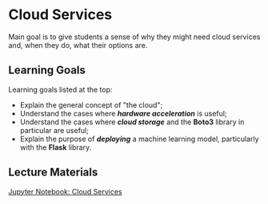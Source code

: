 # Cloud Services

Main goal is to give students a sense of why they might need cloud services and, when they do, what their options are.
 
## Learning Goals

Learning goals listed at the top:

 - Explain the general concept of "the cloud";
 - Understand the cases where ***hardware acceleration*** is useful;
 - Understand the cases where ***cloud storage*** and the **Boto3** library in particular are useful;
 - Explain the purpose of ***deploying*** a machine learning model, particularly with the **Flask** library.

## Lecture Materials

[Jupyter Notebook: Cloud Services](cloud_services.ipynb)